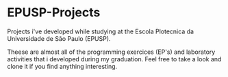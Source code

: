 # EPUSP-Projects
Projects i've developed while studying at the Escola Plotecnica da Universidade de São Paulo (EPUSP).

Theese are almost all of the programming exercices (EP's) and laboratory activities that i developed during my graduation.
Feel free to take a look and clone it if you find anything interesting. 
